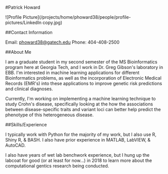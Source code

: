 #Patrick Howard

![Profile Picture](/projects/home/phoward38/people/profile-pictures/LinkedIn copy.jpg)

##Contact Information

Email: phoward38@gatech.edu
Phone: 404-408-2500

##About Me

I am a graduate student in my second semester of the MS Bioinformatics program here at Georgia Tech, and I work in Dr. Greg Gibson's laboratory in EBB. I'm interested in machine learning applications for different Bioinformatics problems, as well as the incorporation of Electronic Medical Records (EMR's) into these applications to improve genetic risk predictions and clinical diagnoses. 

Currently, I'm working on implementing a machine learning technique to study Crohn's disease, specifically looking at the how the associations between disease-specific traits and variant loci can better help predict the phenotype of this heterogeneous disease. 

##Skills/Experience

I typically work with Python for the majority of my work, but I also use R, Shiny R, & BASH. I also have prior experience in MATLAB, LabVIEW, & AutoCAD.

I also have years of wet lab benchwork experience, but I hung up the labcoat for good (or at least for now...) in 2018 to learn more about the computational gentics research being conducted.
